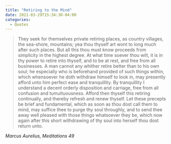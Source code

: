 ```yaml
---
title: "Retiring to the Mind"
date: 2021-03-29T15:34:30-04:00
categories:
  - Quotes
---
```


>They seek for themselves private retiring places, as country villages, the sea-shore, mountains; yea thou thyself art wont to long much after such places. But all this thou must know proceeds from simplicity in the highest degree. At what time soever thou wilt, it is in thy power to retire into thyself, and to be at rest, and free from all businesses. A man cannot any whither retire better than to his own soul; he especially who is beforehand provided of such things within, which whensoever he doth withdraw himself to look in, may presently afford unto him perfect ease and tranquillity. By tranquillity I understand a decent orderly disposition and carriage, free from all confusion and tumultuousness. Afford then thyself this retiring continually, and thereby refresh and renew thyself. Let these precepts be brief and fundamental, which as soon as thou dost call them to mind, may suffice thee to purge thy soul throughly, and to send thee away well pleased with those things whatsoever they be, which now again after this short withdrawing of thy soul into herself thou dost return unto.

<cite>Marcus Aurelius, Meditations 49</cite>
